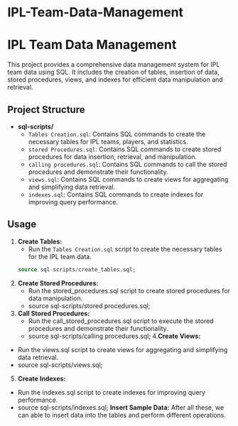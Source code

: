 # IPL-Team-Data-Management
# IPL Team Data Management

This project provides a comprehensive data management system for IPL team data using SQL. It includes the creation of tables, insertion of data, stored procedures, views, and indexes for efficient data manipulation and retrieval.

## Project Structure

- **sql-scripts/**
  - `Tables Creation.sql`: Contains SQL commands to create the necessary tables for IPL teams, players, and statistics.
  - `stored Procedures.sql`: Contains SQL commands to create stored procedures for data insertion, retrieval, and manipulation.
  - `calling procedures.sql`: Contains SQL commands to call the stored procedures and demonstrate their functionality.
  - `views.sql`: Contains SQL commands to create views for aggregating and simplifying data retrieval.
  - `indexes.sql`: Contains SQL commands to create indexes for improving query performance.


## Usage

1. **Create Tables:**
   - Run the `Tables Creation.sql` script to create the necessary tables for the IPL team data.
   ```sql
   source sql-scripts/create_tables.sql;
2. **Create Stored Procedures:**
   - Run the stored_procedures.sql script to create stored procedures for data manipulation.
   - source sql-scripts/stored procedures.sql;
3. **Call Stored Procedures:**
   - Run the call_stored_procedures.sql script to execute the stored procedures and demonstrate their functionality.
   - source sql-scripts/calling procedures.sql;
4.**Create Views:**
  - Run the views.sql script to create views for aggregating and simplifying data retrieval.
  - source sql-scripts/views.sql;
5. **Create Indexes:**
  - Run the indexes.sql script to create indexes for improving query performance.
  - source sql-scripts/indexes.sql;
  **Insert Sample Data:**
    After all these, we can able to insert data into the tables and perform different operations.

